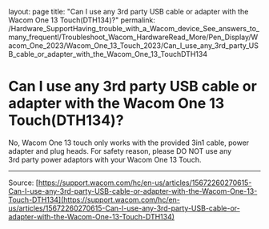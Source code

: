 layout: page
title: "Can I use any 3rd party USB cable or adapter with the Wacom One 13 Touch(DTH134)?"
permalink: /Hardware_SupportHaving_trouble_with_a_Wacom_device_See_answers_to_many_frequentl/Troubleshoot_Wacom_HardwareRead_More/Pen_Display/Wacom_One_2023/Wacom_One_13_Touch_2023/Can_I_use_any_3rd_party_USB_cable_or_adapter_with_the_Wacom_One_13_TouchDTH134

# Can I use any 3rd party USB cable or adapter with the Wacom One 13 Touch(DTH134)?

No, Wacom One 13 touch only works with the provided 3in1 cable, power adapter and plug heads. For safety reason, please DO NOT use any 3rd party power adaptors with your Wacom One 13 Touch.

---
Source: [https://support.wacom.com/hc/en-us/articles/15672260270615-Can-I-use-any-3rd-party-USB-cable-or-adapter-with-the-Wacom-One-13-Touch-DTH134](https://support.wacom.com/hc/en-us/articles/15672260270615-Can-I-use-any-3rd-party-USB-cable-or-adapter-with-the-Wacom-One-13-Touch-DTH134)
